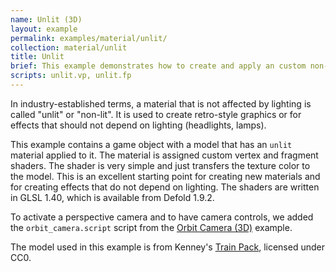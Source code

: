 ```yaml
---
name: Unlit (3D)
layout: example
permalink: examples/material/unlit/
collection: material/unlit
title: Unlit
brief: This example demonstrates how to create and apply an custom non-lit material to a 3D model.
scripts: unlit.vp, unlit.fp
---
```


In industry-established terms, a material that is not affected by lighting is called "unlit" or "non-lit". It is used to create retro-style graphics or for effects that should not depend on lighting (headlights, lamps).

This example contains a game object with a model that has an `unlit` material applied to it. The material is assigned custom vertex and fragment shaders. The shader is very simple and just transfers the texture color to the model. This is an excellent starting point for creating new materials and for creating effects that do not depend on lighting. The shaders are written in GLSL 1.40, which is available from Defold 1.9.2.

To activate a perspective camera and to have camera controls, we added the `orbit_camera.script` script from the [Orbit Camera (3D)](/examples/render/orbit_camera/orbit_camera/) example.

The model used in this example is from Kenney's [Train Pack](https://kenney.nl/assets/train-kit), licensed under CC0.
